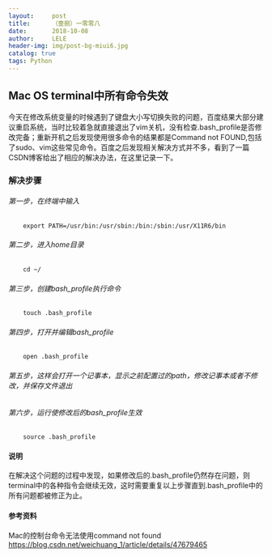 ```yaml
---
layout:     post
title:      （壹捌）一零零八
date:       2018-10-08
author:     LELE
header-img: img/post-bg-miui6.jpg
catalog: true
tags: Python
---
```


## Mac OS terminal中所有命令失效

今天在修改系统变量的时候遇到了键盘大小写切换失败的问题，百度结果大部分建议重启系统，当时比较着急就直接退出了vim关机，没有检查.bash_profile是否修改完备；重新开机之后发现使用很多命令的结果都是Command not FOUND,包括了sudo、vim这些常见命令。百度之后发现相关解决方式并不多，看到了一篇CSDN博客给出了相应的解决办法，在这里记录一下。

### 解决步骤
###### 第一步，在终端中输入

    	export PATH=/usr/bin:/usr/sbin:/bin:/sbin:/usr/X11R6/bin

###### 第二步，进入home目录

        cd ~/

###### 第三步，创建bash_profile执行命令

        touch .bash_profile

###### 第四步，打开并编辑bash_profile

        open .bash_profile

###### 第五步，这样会打开一个记事本，显示之前配置过的path，修改记事本或者不修改，并保存文件退出

###### 第六步，运行使修改后的bash_profile生效

        source .bash_profile

#### 说明
在解决这个问题的过程中发现，如果修改后的.bash_profile仍然存在问题，则terminal中的各种指令会继续无效，这时需要重复以上步骤直到.bash_profile中的所有问题都被修正为止。



#### 参考资料
Mac的控制台命令无法使用command not found
https://blog.csdn.net/weichuang_1/article/details/47679465		
